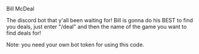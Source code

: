 Bill McDeal

The discord bot that y'all been waiting for!
Bill is gonna do his BEST to find you deals,
just enter "/deal" and then the name of the game you want to find deals for!

Note: you need your own bot token for using this code.
